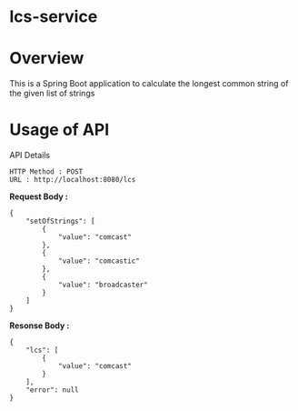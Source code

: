 # lcs-service

# Overview
This is a Spring Boot application to calculate the longest common string of the given list of strings

# Usage of API
API Details
```
HTTP Method : POST
URL : http://localhost:8080/lcs
```
**Request Body :**

```
{
    "setOfStrings": [
        {
            "value": "comcast"
        },
        {
            "value": "comcastic"
        },
        {
            "value": "broadcaster"
        }
    ]
}
```

**Resonse Body :**
```
{
    "lcs": [
        {
            "value": "comcast"
        }
    ],
    "error": null
}
```
